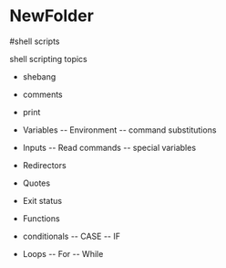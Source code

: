 # NewFolder 
#shell scripts

shell scripting topics
  - shebang
  - comments
  - print
  - Variables
      --    Environment
      --    command substitutions
  - Inputs
      --    Read commands
      --    special variables
  - Redirectors

  - Quotes

  - Exit status

  - Functions

  - conditionals
      --    CASE
      --    IF
      
  - Loops
      --    For
      --    While
